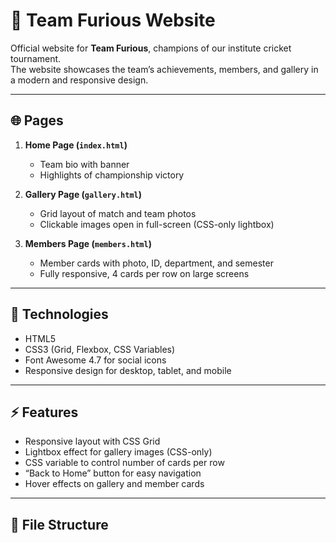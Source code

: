 # 🏏 Team Furious Website

Official website for **Team Furious**, champions of our institute cricket tournament.  
The website showcases the team’s achievements, members, and gallery in a modern and responsive design.

---

## 🌐 Pages

1. **Home Page (`index.html`)**  
   - Team bio with banner  
   - Highlights of championship victory

2. **Gallery Page (`gallery.html`)**  
   - Grid layout of match and team photos  
   - Clickable images open in full-screen (CSS-only lightbox)

3. **Members Page (`members.html`)**  
   - Member cards with photo, ID, department, and semester  
   - Fully responsive, 4 cards per row on large screens  

---

## 🎨 Technologies

- HTML5  
- CSS3 (Grid, Flexbox, CSS Variables)  
- Font Awesome 4.7 for social icons  
- Responsive design for desktop, tablet, and mobile  

---

## ⚡ Features

- Responsive layout with CSS Grid  
- Lightbox effect for gallery images (CSS-only)  
- CSS variable to control number of cards per row  
- “Back to Home” button for easy navigation  
- Hover effects on gallery and member cards  

---

## 📁 File Structure

